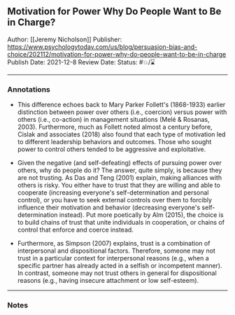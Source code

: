 ## Motivation for Power Why Do People Want to Be in Charge?

Author: [[Jeremy Nicholson]]
Publisher: https://www.psychologytoday.com/us/blog/persuasion-bias-and-choice/202112/motivation-for-power-why-do-people-want-to-be-in-charge
Publish Date: 2021-12-8
Review Date:
Status: #💥/⌛️ 

___

### Annotations

- This difference echoes back to Mary Parker Follett's (1868-1933) earlier distinction between power over others (i.e., coercion) versus power with others (i.e., co-action) in management situations (Melé & Rosanas, 2003). Furthermore, much as Follett noted almost a century before, Cislak and associates (2018) also found that each type of motivation led to different leadership behaviors and outcomes. Those who sought power to control others tended to be aggressive and exploitative.

- Given the negative (and self-defeating) effects of pursuing power over others, why do people do it? The answer, quite simply, is because they are not trusting. As Das and Teng (2001) explain, making alliances with others is risky. You either have to trust that they are willing and able to cooperate (increasing everyone's self-determination and personal control), or you have to seek external controls over them to forcibly influence their motivation and behavior (decreasing everyone's self-determination instead). Put more poetically by Alm (2015), the choice is to build chains of trust that unite individuals in cooperation, or chains of control that enforce and coerce instead.

- Furthermore, as Simpson (2007) explains, trust is a combination of interpersonal and dispositional factors. Therefore, someone may not trust in a particular context for interpersonal reasons (e.g., when a specific partner has already acted in a selfish or incompetent manner). In contrast, someone may not trust others in general for dispositional reasons (e.g., having insecure attachment or low self-esteem).

___

### Notes

